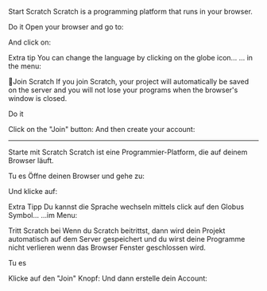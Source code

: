 Start Scratch
Scratch is a programming platform that
runs in your browser.

Do it
Open your browser and go to:

And click on:

Extra tip
You can change the language by clicking on
the globe icon...
... in the menu:

Join Scratch
If you join Scratch, your project will
automatically be saved on the server and
you will not lose your programs when the
browser's window is closed.

Do it

Click on the "Join" button:
And then create your account:

---

Starte mit Scratch
Scratch ist eine Programmier-Platform, die auf deinem Browser läuft.

Tu es
Öffne deinen Browser und gehe zu:

Und klicke auf:

Extra Tipp
Du kannst die Sprache wechseln mittels click auf
den Globus Symbol...
...im Menu:

Tritt Scratch bei
Wenn du Scratch beitrittst, dann wird dein Projekt
automatisch auf dem Server gespeichert und du wirst
deine Programme nicht verlieren wenn das Browser
Fenster geschlossen wird.

Tu es

Klicke auf den "Join" Knopf:
Und dann erstelle dein Account:


